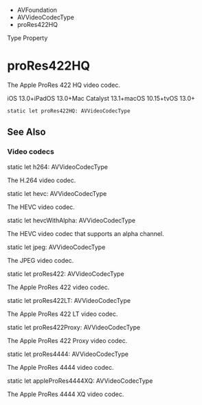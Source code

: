 

- AVFoundation
- AVVideoCodecType
-  proRes422HQ 

Type Property

# proRes422HQ

The Apple ProRes 422 HQ video codec.

iOS 13.0+iPadOS 13.0+Mac Catalyst 13.1+macOS 10.15+tvOS 13.0+

``` source
static let proRes422HQ: AVVideoCodecType
```

## See Also

### Video codecs

static let h264: AVVideoCodecType

The H.264 video codec.

static let hevc: AVVideoCodecType

The HEVC video codec.

static let hevcWithAlpha: AVVideoCodecType

The HEVC video codec that supports an alpha channel.

static let jpeg: AVVideoCodecType

The JPEG video codec.

static let proRes422: AVVideoCodecType

The Apple ProRes 422 video codec.

static let proRes422LT: AVVideoCodecType

The Apple ProRes 422 LT video codec.

static let proRes422Proxy: AVVideoCodecType

The Apple ProRes 422 Proxy video codec.

static let proRes4444: AVVideoCodecType

The Apple ProRes 4444 video codec.

static let appleProRes4444XQ: AVVideoCodecType

The Apple ProRes 4444 XQ video codec.

